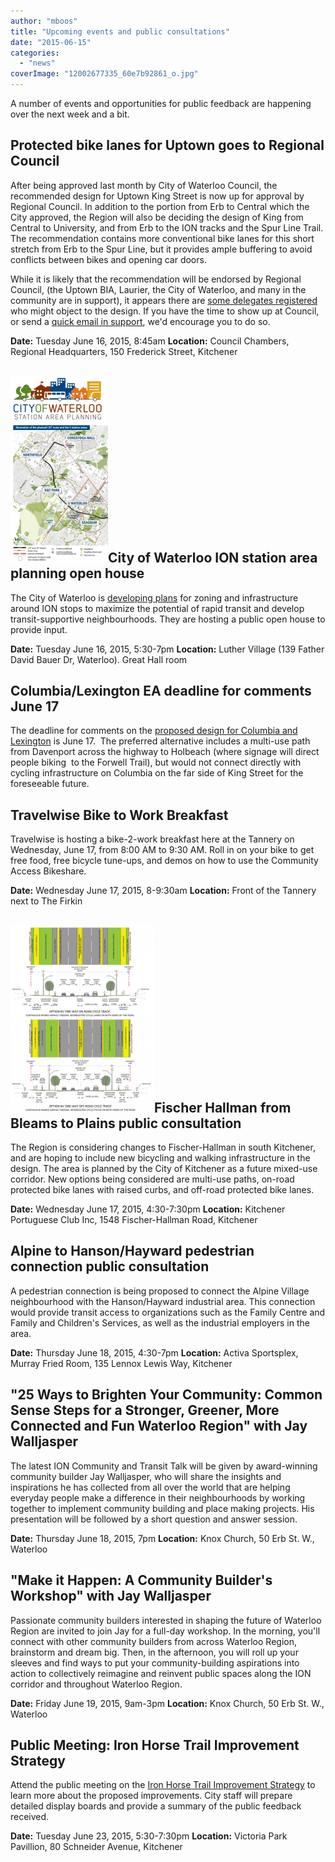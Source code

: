 ```yaml
---
author: "mboos"
title: "Upcoming events and public consultations"
date: "2015-06-15"
categories: 
  - "news"
coverImage: "12002677335_60e7b92861_o.jpg"
---
```


A number of events and opportunities for public feedback are happening over the next week and a bit.

## Protected bike lanes for Uptown goes to Regional Council

After being approved last month by City of Waterloo Council, the recommended design for Uptown King Street is now up for approval by Regional Council. In addition to the portion from Erb to Central which the City approved, the Region will also be deciding the design of King from Central to University, and from Erb to the ION tracks and the Spur Line Trail. The recommendation contains more conventional bike lanes for this short stretch from Erb to the Spur Line, but it provides ample buffering to avoid conflicts between bikes and opening car doors.

While it is likely that the recommendation will be endorsed by Regional Council, (the Uptown BIA, Laurier, the City of Waterloo, and many in the community are in support), it appears there are [some delegates registered](https://www.regionofwaterloo.ca/en/regionalGovernment/resources/PW/PA2015-0616.1.pdf) who might object to the design. If you have the time to show up at Council, or send a [quick email in support](https://contact.tritag.ca/uptown), we'd encourage you to do so.

**Date:** Tuesday June 16, 2015, 8:45am **Location:** Council Chambers, Regional Headquarters, 150 Frederick Street, Kitchener

## [![cow station area planning](/images/cow-station-area-planning-156x300.png)](/images/cow-station-area-planning.png)City of Waterloo ION station area planning open house

The City of Waterloo is [developing plans](https://www.waterloo.ca/rapidtransit/) for zoning and infrastructure around ION stops to maximize the potential of rapid transit and develop transit-supportive neighbourhoods. They are hosting a public open house to provide input.

**Date:** Tuesday June 16, 2015, 5:30-7pm **Location:** Luther Village (139 Father David Bauer Dr, Waterloo). Great Hall room

## Columbia/Lexington EA deadline for comments June 17

The deadline for comments on the [proposed design for Columbia and Lexington](https://www.waterloo.ca/en/living/columbia-street-environmental-assessment.asp) is June 17.  The preferred alternative includes a multi-use path from Davenport across the highway to Holbeach (where signage will direct people biking  to the Forwell Trail), but would not connect directly with cycling infrastructure on Columbia on the far side of King Street for the foreseeable future.

## Travelwise Bike to Work Breakfast

Travelwise is hosting a bike-2-work breakfast here at the Tannery on Wednesday, June 17, from 8:00 AM to 9:30 AM. Roll in on your bike to get free food, free bicycle tune-ups, and demos on how to use the Community Access Bikeshare.

**Date:** Wednesday June 17, 2015, 8-9:30am **Location:** Front of the Tannery next to The Firkin

## [![Two cycle track options for Fischer-Hallman](/images/fh-cycletrack1-230x300.png)](/images/fh-cycletrack1.png)Fischer Hallman from Bleams to Plains public consultation

The Region is considering changes to Fischer-Hallman in south Kitchener, and are hoping to include new bicycling and walking infrastructure in the design. The area is planned by the City of Kitchener as a future mixed-use corridor. New options being considered are multi-use paths, on-road protected bike lanes with raised curbs, and off-road protected bike lanes.

**Date:** Wednesday June 17, 2015, 4:30-7:30pm **Location:** Kitchener Portuguese Club Inc, 1548 Fischer-Hallman Road, Kitchener

## **Alpine to Hanson/Hayward pedestrian connection public consultation**

A pedestrian connection is being proposed to connect the Alpine Village neighbourhood with the Hanson/Hayward industrial area. This connection would provide transit access to organizations such as the Family Centre and Family and Children's Services, as well as the industrial employers in the area.

**Date:** Thursday June 18, 2015, 4:30-7pm **Location:** Activa Sportsplex, Murray Fried Room, 135 Lennox Lewis Way, Kitchener

## **"25 Ways to Brighten Your Community: Common Sense Steps for a Stronger, Greener, More Connected and Fun Waterloo Region" with Jay Walljasper**

The latest ION Community and Transit Talk will be given by award-winning community builder Jay Walljasper, who will share the insights and inspirations he has collected from all over the world that are helping everyday people make a difference in their neighbourhoods by working together to implement community building and place making projects. His presentation will be followed by a short question and answer session.

**Date:** Thursday June 18, 2015, 7pm **Location:** Knox Church, 50 Erb St. W., Waterloo

## **"Make it Happen: A Community Builder's Workshop" with Jay Walljasper**

Passionate community builders interested in shaping the future of Waterloo Region are invited to join Jay for a full-day workshop. In the morning, you'll connect with other community builders from across Waterloo Region, brainstorm and dream big. Then, in the afternoon, you will roll up your sleeves and find ways to put your community-building aspirations into action to collectively reimagine and reinvent public spaces along the ION corridor and throughout Waterloo Region.

**Date:** Friday June 19, 2015, 9am-3pm **Location:** Knox Church, 50 Erb St. W., Waterloo

## **Public Meeting: Iron Horse Trail Improvement Strategy**

Attend the public meeting on the [Iron Horse Trail Improvement Strategy](https://www.kitchener.ca/en/livinginkitchener/IronHorseTrail.asp) to learn more about the proposed improvements. City staff will prepare detailed display boards and provide a summary of the public feedback received.

**Date:** Tuesday June 23, 2015, 5:30-7:30pm **Location:** Victoria Park Pavillion, 80 Schneider Avenue, Kitchener
